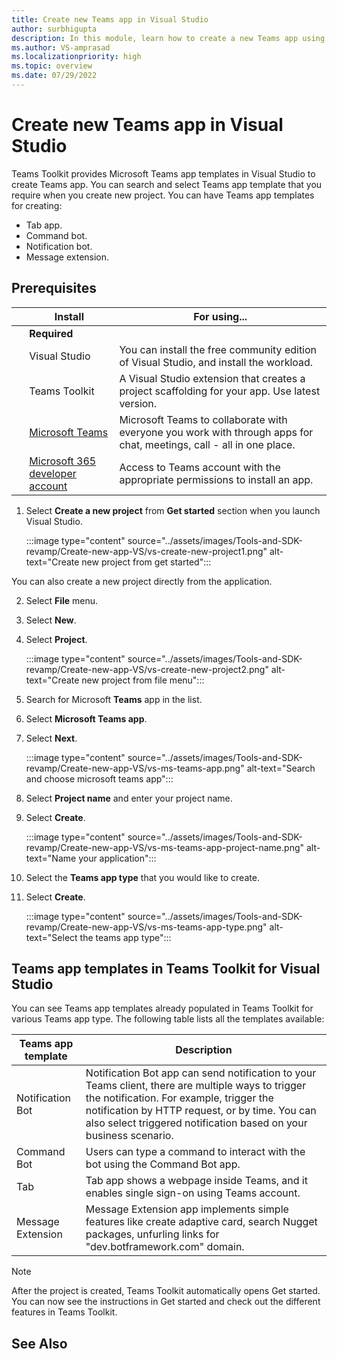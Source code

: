 ```yaml
---
title: Create new Teams app in Visual Studio
author: surbhigupta
description: In this module, learn how to create a new Teams app using Teams Toolkit for Visual Studio
ms.author: VS-amprasad
ms.localizationpriority: high
ms.topic: overview
ms.date: 07/29/2022
---
```

# Create new Teams app in Visual Studio

Teams Toolkit provides Microsoft Teams app templates in Visual Studio to create Teams app.  You can search and select Teams app template that you require when you create new project. You can have Teams app templates for creating:

* Tab app.
* Command bot.
* Notification bot.
* Message extension.

## Prerequisites

| &nbsp; | Install | For using... |
| --- | --- | --- |
| &nbsp; | **Required** | &nbsp; |
| &nbsp; | Visual Studio | You can install the free community edition of Visual Studio, and install the workload. |
| &nbsp; | Teams Toolkit | A Visual Studio extension that creates a project scaffolding for your app. Use latest version. |
| &nbsp; | [Microsoft Teams](https://www.microsoft.com/microsoft-teams/download-app) | Microsoft Teams to collaborate with everyone you work with through apps for chat, meetings, call - all in one place. |
 | &nbsp; | [Microsoft 365 developer account](https://docs.microsoft.com/microsoftteams/platform/concepts/build-and-test/prepare-your-o365-tenant) | Access to Teams account with the appropriate permissions to install an app. |

1. Select **Create a new project** from **Get started** section when you launch Visual Studio.

   :::image type="content" source="../assets/images/Tools-and-SDK-revamp/Create-new-app-VS/vs-create-new-project1.png" alt-text="Create new project from get started":::

You can also create a new project directly from the application.

2. Select **File** menu.
3. Select  **New**.
4. Select **Project**.

   :::image type="content" source="../assets/images/Tools-and-SDK-revamp/Create-new-app-VS/vs-create-new-project2.png" alt-text="Create new project from file menu":::

1. Search for Microsoft **Teams** app in the list.
1. Select **Microsoft Teams app**.
1. Select **Next**.

   :::image type="content" source="../assets/images/Tools-and-SDK-revamp/Create-new-app-VS/vs-ms-teams-app.png" alt-text="Search and choose microsoft teams app":::

1. Select **Project name** and enter your project name.
1. Select **Create**.

   :::image type="content" source="../assets/images/Tools-and-SDK-revamp/Create-new-app-VS/vs-ms-teams-app-project-name.png" alt-text="Name your application":::

1. Select the **Teams app type** that you would like to create.
1. Select **Create**.

   :::image type="content" source="../assets/images/Tools-and-SDK-revamp/Create-new-app-VS/vs-ms-teams-app-type.png" alt-text="Select the teams app type":::

## Teams app templates in Teams Toolkit for Visual Studio

You can see Teams app templates already populated in Teams Toolkit for various Teams app type. The following table lists all the templates available:

|Teams app template  |Description  |
|---------|---------|
|Notification Bot     |Notification Bot app can send notification to your Teams client, there are multiple ways to trigger the notification. For example, trigger the notification by HTTP request, or by time. You can also select triggered notification based on your business scenario.         |
|Command Bot     |Users can type a command to interact with the bot using the Command Bot app.         |
|Tab     |Tab app shows a webpage inside Teams, and it enables single sign-on using Teams account.         |
|Message Extension     |Message Extension app implements simple features like create adaptive card, search Nugget packages, unfurling links for "dev.botframework.com" domain.         |

> [!NOTE]
>After the project is created, Teams Toolkit automatically opens Get started. You can now see the instructions in Get started and check out the different features in Teams Toolkit.

## See Also
